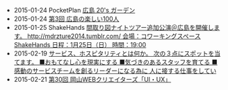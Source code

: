 * 2015-01-24 PocketPlan [広島 20's ガーデン](http://www.facebook.com/events/822276691163115/permalink/822276701163114/)
* 2015-01-24 [第3回 広島の楽しい100人](http://www.facebook.com/events/744646872281891/permalink/744646878948557/)
* 2015-01-25 ShakeHands [間取り図ナイトツアー追加公演＠広島を開催します。 http://mdrzture2014.tumblr.com/ 会場：コワーキングスペースShakeHands 日程：1月25日（日） 時間：19:00](http://www.facebook.com/CoworkingShakeHands/posts/860367234014672)
* 2015-02-19 [サービス、ホスピタリティとは何か。  次の３点にスポットを当てます。 ■おもてなし心を現実にする ■気づきのあるスタッフを育てる ■感動のサービスチームを創るリーダーになる為に  人に接する仕事をしてい](http://www.facebook.com/CoworkingShakeHands/posts/865030323548363)
* 2015-02-21 [第30回 岡山WEBクリエイターズ「UI・UX」](https://www.facebook.com/events/350211541847264/)
